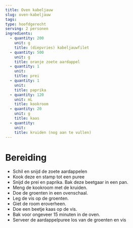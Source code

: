 ```yaml
---
title: Oven kabeljauw
slug: oven-kabeljauw
tags:
type: hoofdgerecht
serving: 2 personen
ingredients:
  - quantity: 200
    unit: g
    title: (diepvries) kabeljauwfilet
  - quantity: 500
    unit: g
    title: oranje zoete aardappel
  - quantity: 1
    unit:
    title: prei
  - quantity: 1
    unit:
    title: paprika
  - quantity: 120
    unit: mL
    title: kookroom
  - quantity: 20
    unit: g
    title: kaas
  - quantity:
    unit:
    title: kruiden (nog aan te vullen)
---
```


# Bereiding

- Schil en snijd de zoete aardappelen
- Kook deze en stamp tot een puree
- Snijd de prei en paprika. Bak deze beetgaar in een pan.
- Meng de kookroom met de kruiden.
- Doe de groenten in een ovenschaal.
- Leg de vis op de groenten.
- Giet de room eroverheen.
- Doe een beetje kaas op de vis.
- Bak voor ongeveer 15 minuten in de oven.
- Serveer de aardappelpuree los van de groenten en vis
